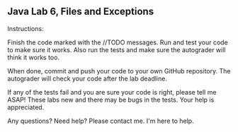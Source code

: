## Java Lab 6, Files and Exceptions

Instructions:

Finish the code marked with the //TODO messages. Run and test your code to make sure it works. 
Also run the tests and make sure the autograder will think it works too.

When done, commit and push your code to your own GitHub repository. 
The autograder will check your code after the lab deadline.  

If any of the tests fail and you are sure your code is right, please tell me ASAP! 
These labs new and there may be bugs in the tests. Your help is appreciated.

Any questions? Need help? Please contact me. I'm here to help. 